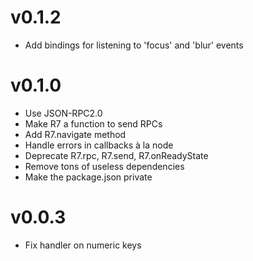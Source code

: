 # v0.1.2
* Add bindings for listening to 'focus' and 'blur' events

# v0.1.0

* Use JSON-RPC2.0
* Make R7 a function to send RPCs
* Add R7.navigate method
* Handle errors in callbacks à la node
* Deprecate R7.rpc, R7.send, R7.onReadyState
* Remove tons of useless dependencies
* Make the package.json private

# v0.0.3

* Fix handler on numeric keys
